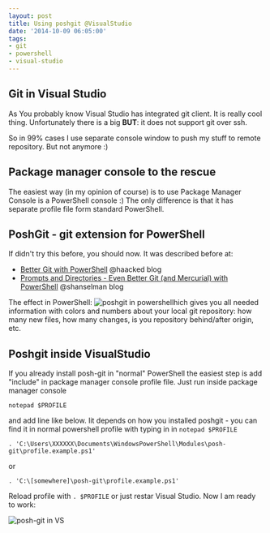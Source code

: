 ```yaml
---
layout: post
title: Using poshgit @VisualStudio
date: '2014-10-09 06:05:00'
tags:
- git
- powershell
- visual-studio
---
```


## Git in Visual Studio

As You probably know Visual Studio has integrated git client. It is really cool thing. Unfortunately there is a big **BUT**: it does not support git over ssh.

So in 99% cases I use separate console window to push my stuff to remote repository. But not anymore :)

## Package manager console to the rescue
The easiest way (in my opinion of course) is to use Package Manager Console is a PowerShell console :)
The only difference is that it has separate profile file form standard PowerShell.

## PoshGit - git extension for PowerShell
If didn't try this before, you should now. It was described before at:
- [Better Git with PowerShell](http://haacked.com/archive/2011/12/13/better-git-with-powershell.aspx/) @haacked blog
- [Prompts and Directories - Even Better Git (and Mercurial) with PowerShell](http://www.hanselman.com/blog/PromptsAndDirectoriesEvenBetterGitAndMercurialWithPowerShell.aspx) @shanselman blog

The effect in PowerShell:
![poshgit in powershell](http://res.cloudinary.com/piotrstapp/image/upload/v1412796473/posh-git_wnzkwa.png)hich gives you all needed information with colors and numbers about your local git repository: how many new files, how many changes, is you repository behind/after origin, etc.


## Poshgit inside VisualStudio
If you already install posh-git in "normal" PowerShell the easiest step is add "include" in package manager console profile file. Just run inside package manager console 
```
notepad $PROFILE 
```
and add line like below. Iit depends on how you installed poshgit - you can find it in normal powershell profile with typing in in `notepad $PROFILE`
```
. 'C:\Users\XXXXXX\Documents\WindowsPowerShell\Modules\posh-git\profile.example.ps1'
```
or
```
. 'C:\[somewhere]\posh-git\profile.example.ps1'
```
Reload profile with `. $PROFILE` or just restar Visual Studio. Now I am ready to work:


![posh-git in VS](http://res.cloudinary.com/piotrstapp/image/upload/v1412797070/posh-git-vs_kzhakt.png)
